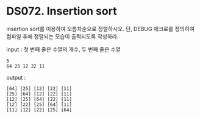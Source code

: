 # DS072. Insertion sort
insertion sort를 이용하여 오름차순으로 정렬하시오.
단, DEBUG 매크로를 정의하여 컴파일 후에 정렬되는 모습이 출력되도록 작성하라.

input : 첫 번째 줄은 수열의 개수, 두 번째 줄은 수열
```
5  
64 25 12 22 11
```
output :
```
[64] [25] [12] [22] [11]  
[25] [64] [12] [22] [11]  
[12] [25] [64] [22] [11]  
[12] [22] [25] [64] [11]  
[11] [12] [22] [25] [64]
```